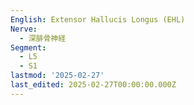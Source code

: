 ```yaml
---
English: Extensor Hallucis Longus (EHL)
Nerve:
  - 深腓骨神経
Segment:
  - L5
  - S1
lastmod: '2025-02-27'
last_edited: 2025-02-27T00:00:00.000Z
---
```



